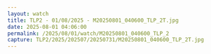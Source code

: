 ```yaml
---
layout: watch
title: TLP2 - 01/08/2025 - M20250801_040600_TLP_2T.jpg
date: 2025-08-01 04:06:00
permalink: /2025/08/01/watch/M20250801_040600_TLP_2
capture: TLP2/2025/202507/20250731/M20250801_040600_TLP_2T.jpg
---
```

